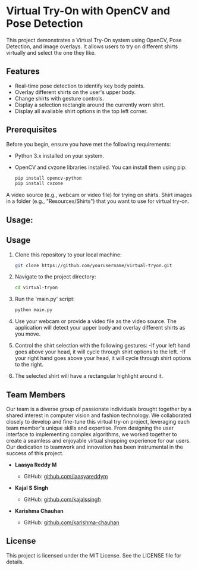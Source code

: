 # Virtual Try-On with OpenCV and Pose Detection

This project demonstrates a Virtual Try-On system using OpenCV, Pose Detection, and image overlays. It allows users to try on different shirts virtually and select the one they like.

## Features

- Real-time pose detection to identify key body points.
- Overlay different shirts on the user's upper body.
- Change shirts with gesture controls.
- Display a selection rectangle around the currently worn shirt.
- Display all available shirt options in the top left corner.

## Prerequisites

Before you begin, ensure you have met the following requirements:

- Python 3.x installed on your system.
- OpenCV and cvzone libraries installed. You can install them using pip:

  ```bash
  pip install opencv-python
  pip install cvzone

A video source (e.g., webcam or video file) for trying on shirts.
Shirt images in a folder (e.g., "Resources/Shirts") that you want to use for virtual try-on.

## Usage:

## Usage

1. Clone this repository to your local machine:

   ```bash
   git clone https://github.com/yourusername/virtual-tryon.git

2. Navigate to the project directory:
   ```bash
   cd virtual-tryon

3. Run the 'main.py' script:
   ```bash
   python main.py

4. Use your webcam or provide a video file as the video source. The application will detect your upper body and overlay different shirts as you move.

5. Control the shirt selection with the following gestures:
-If your left hand goes above your head, it will cycle through shirt options to the left.
-If your right hand goes above your head, it will cycle through shirt options to the right.

6. The selected shirt will have a rectangular highlight around it.

## Team Members
Our team is a diverse group of passionate individuals brought together by a shared interest in computer vision and fashion technology. We collaborated closely to develop and fine-tune this virtual try-on project, leveraging each team member's unique skills and expertise. From designing the user interface to implementing complex algorithms, we worked together to create a seamless and enjoyable virtual shopping experience for our users. Our dedication to teamwork and innovation has been instrumental in the success of this project.

- **Laasya Reddy M**
  - GitHub: [github.com/laasyareddym](https://github.com/Laasya1512)

- **Kajal S Singh**
  - GitHub: [github.com/kajalssingh](https://github.com/Kajal2607)

- **Karishma Chauhan**
  - GitHub: [github.com/karishma-chauhan](https://github.com/karishma-chauhan)

## License

This project is licensed under the MIT License. See the LICENSE file for details.




